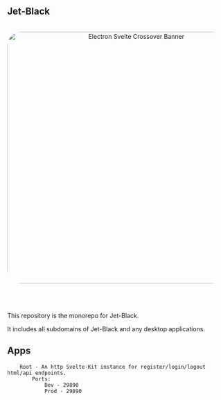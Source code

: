 ## Jet-Black

<div align="center">
<br />
<img alt="Electron Svelte Crossover Banner" src="https://raw.githubusercontent.com/Fractal-Tess/Jet-Black/main/app.png" width="580" style="border-radius:2rem"/>
</div>
<br />
<br />
<br />
<div align="center">
</div>

This repository is the monorepo for Jet-Black.

It includes all subdomains of Jet-Black and any desktop applications.

## Apps

```
    Root - An http Svelte-Kit instance for register/login/logout html/api endpoints.
        Ports:
            Dev - 29890
            Prod - 29890
```
